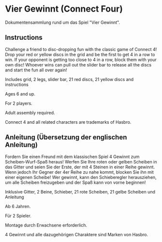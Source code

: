 # Vier Gewinnt (Connect Four)
Dokumentensammlung rund um das Spiel "Vier Gewinnt".

## Instructions
Challenge a friend to disc-dropping fun with the classic game of Connect 4! Drop your red or yellow discs in the grid and be the first to get 4 in a row to win. If your opponent is getting too close to 4 in a row, block them with your own disc! Whoever wins can pull out the slider bar to release all the discs and start the fun all over again!

Includes grid, 2 legs, slider bar, 21 red discs, 21 yellow discs and instructions

Ages 6 and up.

For 2 players.

Adult assembly required.

Connect 4 and all related characters are trademarks of Hasbro.

## Anleitung (Übersetzung der englischen Anleitung)
Fordern Sie einen Freund mit dem klassischen Spiel 4 Gewinnt zum Scheiben-Wurf-Spaß heraus! Werfen Sie Ihre roten oder gelben Scheiben in das Gitter und seien Sie der Erste, der mit 4 Steinen in einer Reihe gewinnt. Wenn jedoch Ihr Gegner der 4er Reihe zu nahe kommt, blocken Sie ihn mit einer eigenen Scheibe! Wer gewinnt, kann den Schieberegler herausziehen, um alle Scheiben freizugeben und der Spaß kann von vorne beginnen!

Inklusive Gitter, 2 Beine, Schieber, 21 rote Scheiben, 21 gelbe Scheiben und Anleitung

Ab 6 Jahren.

Für 2 Spieler.

Montage durch Erwachsene erforderlich.

4 Gewinnt und alle dazugehörigen Charaktere sind Marken von Hasbro.
